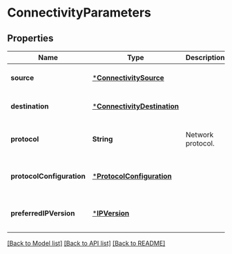 # ConnectivityParameters


## Properties
Name | Type | Description | Notes
------------ | ------------- | ------------- | -------------
**source** | [***ConnectivitySource**](ConnectivitySource.md) |  | [default to nothing]
**destination** | [***ConnectivityDestination**](ConnectivityDestination.md) |  | [default to nothing]
**protocol** | **String** | Network protocol. | [optional] [default to nothing]
**protocolConfiguration** | [***ProtocolConfiguration**](ProtocolConfiguration.md) |  | [optional] [default to nothing]
**preferredIPVersion** | [***IPVersion**](IPVersion.md) |  | [optional] [default to nothing]


[[Back to Model list]](../README.md#models) [[Back to API list]](../README.md#api-endpoints) [[Back to README]](../README.md)


